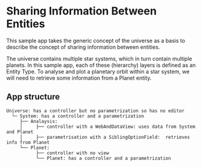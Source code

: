 # Sharing Information Between Entities
This sample app takes the generic concept of the universe as a basis to describe the concept of sharing information between entities. 

The universe contains multiple star systems, which in turn contain multiple planets. In this sample app, each of these (hierarchy) layers is defined as an Entity Type.
To analyse and plot a planetary orbit within a star system, we will need to retrieve some information from a Planet entity.

## App structure

```
Universe: has a controller but no parametrization so has no editor
  └─ System: has a controller and a parametrization 
     ├── Analaysis: 
     │     ├── controller with a WebAndDataView: uses data from System and Planet
     │     ├── parametrisation with a SiblingOptionField:  retrieves info from Planet
     └── Planet:   
           ├── controller with no view
           └── Planet: has a controller and a parametrization            
```